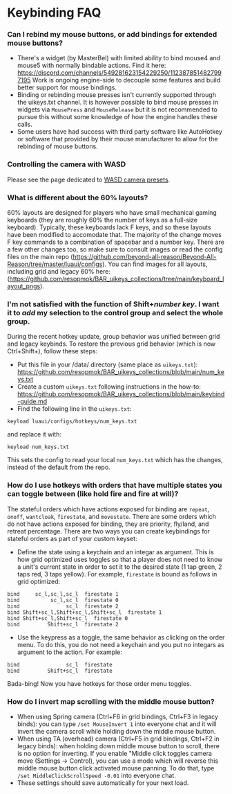 # Keybinding FAQ
### Can I rebind my mouse buttons, or add bindings for extended mouse buttons?

- There's a widget (by MasterBel) with limited ability to bind mouse4 and mouse5 with normally bindable actions. Find it here: https://discord.com/channels/549281623154229250/1123878514827997195 Work is ongoing engine-side to decouple some features and build better support for mouse bindings.
- Binding or rebinding mouse presses isn't currently supported through the uikeys.txt channel. It is however possible to bind mouse presses in widgets via `MousePress` and `MouseRelease` but it is not recommended to pursue this without some knowledge of how the engine handles these calls.
- Some users have had success with third party software like AutoHotkey or software that provided by their mouse manufacturer to allow for the rebinding of mouse buttons.

### Controlling the camera with WASD

Please see the page dedicated to [WASD camera presets](./custom_presets/wasd_camera_presets/).

### What is different about the 60% layouts?

60% layouts are designed for players who have small mechanical gaming keyboards (they are roughly 60% the number of keys as a full-size keyboard). Typically, these keyboards lack F keys, and so these layouts have been modified to accomodate that. The majority of the change moves F key commands to a combination of spacebar and a number key. There are a few other changes too, so make sure to consult images or read the config files on the main repo (https://github.com/beyond-all-reason/Beyond-All-Reason/tree/master/luaui/configs). You can find images for all layouts, including grid and legacy 60% here: (https://github.com/resopmok/BAR_uikeys_collections/tree/main/keyboard_layout_pngs).

### I'm not satisfied with the function of Shift+_number key_. I want it to _add_ my selection to the control group and select the whole group.

During the recent hotkey update, group behavior was unified between grid and legacy keybinds. To restore the previous grid behavior (which is now Ctrl+Shift+), follow these steps:
- Put this file in your /data/ directory (same place as `uikeys.txt`): https://github.com/resopmok/BAR_uikeys_collections/blob/main/num_keys.txt
- Create a custom `uikeys.txt` following instructions in the how-to: https://github.com/resopmok/BAR_uikeys_collections/blob/main/keybind-guide.md
- Find the following line in the `uikeys.txt`:
```
keyload luaui/configs/hotkeys/num_keys.txt
```
  and replace it with:
```
keyload num_keys.txt
```
This sets the config to read your local `num_keys.txt` which has the changes, instead of the default from the repo.

### How do I use hotkeys with orders that have multiple states you can toggle between (like hold fire and fire at will)?

The stateful orders which have actions exposed for binding are `repeat`, `onoff`, `wantcloak`, `firestate`, and `movestate`. There are some orders which do not have actions exposed for binding, they are priority, fly/land, and retreat percentage. There are two ways you can create keybindings for stateful orders as part of your custom keyset:
- Define the state using a keychain and an integar as argument. This is how grid optimized uses toggles so that a player does not need to know a unit's current state in order to set it to the desired state (1 tap green, 2 taps red, 3 taps yellow). For example, `firestate` is bound as follows in grid optimized:
```
bind     sc_l,sc_l,sc_l  firestate 1
bind          sc_l,sc_l  firestate 0
bind               sc_l  firestate 2
bind Shift+sc_l,Shift+sc_l,Shift+sc_l  firestate 1
bind Shift+sc_l,Shift+sc_l  firestate 0
bind         Shift+sc_l  firestate 2
```
- Use the keypress as a toggle, the same behavior as clicking on the order menu. To do this, you do not need a keychain and you put no integars as argument to the action. For example:
```
bind               sc_l  firestate
bind         Shift+sc_l  firestate
```
Bada-bing! Now you have hotkeys for those order menu toggles.

### How do I invert map scrolling with the middle mouse button?

- When using Spring camera (Ctrl+F6 in grid bindings, Ctrl+F3 in legacy binds): you can type `/set MouseInvert 1` into everyone chat and it will invert the camera scroll while holding down the middle mouse button.
- When using TA (overhead) camera (Ctrl+F5 in grid bindings, Ctrl+F2 in legacy binds): when holding down middle mouse button to scroll, there is no option for inverting. If you enable "Middle click toggles camera move (Settings -> Control), you can use a mode which will reverse this middle mouse button click activated mouse panning. To do that, type `/set MiddleClickScrollSpeed -0.01` into everyone chat.
- These settings should save automatically for your next load.

